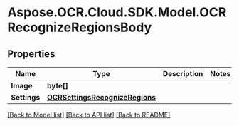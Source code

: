 # Aspose.OCR.Cloud.SDK.Model.OCRRecognizeRegionsBody

## Properties

Name | Type | Description | Notes
------------ | ------------- | ------------- | -------------
**Image** | **byte[]** |  | 
**Settings** | [**OCRSettingsRecognizeRegions**](OCRSettingsRecognizeRegions.md) |  | 

[[Back to Model list]](../README.md#documentation-for-models) [[Back to API list]](../README.md#documentation-for-api-endpoints) [[Back to README]](../README.md)

